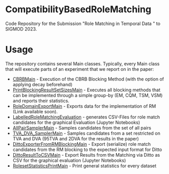 # CompatibilityBasedRoleMatching

Code Repository for the Submission "Role Matching in Temporal Data " to SIGMOD 2023.

# Usage

The repository contains several Main classes. Typically, every Main class that will execute parts of an experiment that we report on in the paper:


* [CBRBMain](src/main/scala/de/hpi/role_matching/blocking/cbrb/CBRBMain.scala) - Execution of the CBRB Blocking Method (with the option of applying decay beforehand)
* [PrintBlockingResultSetSizesMain](src/main/scala/de/hpi/role_matching/blocking/group_by_blockers/PrintBlockingResultSetSizesMain.scala) - Executes all blocking methods that can be implemented through a simple group-by (EM, CQM, TSM, VSM) and reports their statistics.
* [RoleDomainExportMain](src/main/scala/de/hpi/role_matching/blocking/rm/RoleDomainExportMain.scala) - Exports data for the implementation of RM (Link available soon).
* [LabelledRoleMatchingEvaluation](src/main/scala/de/hpi/role_matching/evaluation/blocking/ground_truth/LabelledRoleMatchingEvaluation.scala) - generates CSV-Files for role match candidates for the graphical Evaluation (Jupyter Notebooks)
* [AllPairSamplerMain](src/main/scala/de/hpi/role_matching/evaluation/blocking/sampling/AllPairSamplerMain.scala) - Samples candidates from the set of all pairs
* [TVA_DVA_SamplerMain](src/main/scala/de/hpi/role_matching/evaluation/blocking/sampling/TVA_DVA_SamplerMain.scala) - Samples candidates from a set restricted on TVA and DVA (95TVA and 2DVA for the results in the paper)
* [DittoExporterFromRMBlockingMain](src/main/scala/de/hpi/role_matching/matching/DittoExporterFromRMBlockingMain.scala) - Export (serialize) role match candidates from the RM blocking to the expected input format for Ditto
* [DittoResultToCSVMain](src/main/scala/de/hpi/role_matching/evaluation/matching/DittoResultToCSVMain.scala) - Export Results from the Matching via Ditto as CSV for the graphical evaluation (Jupyter Notebooks)
* [RolesetStatisticsPrintMain](src/main/scala/de/hpi/role_matching/evaluation/RolesetStatisticsPrintMain.scala) - Print general statistics for every dataset 
